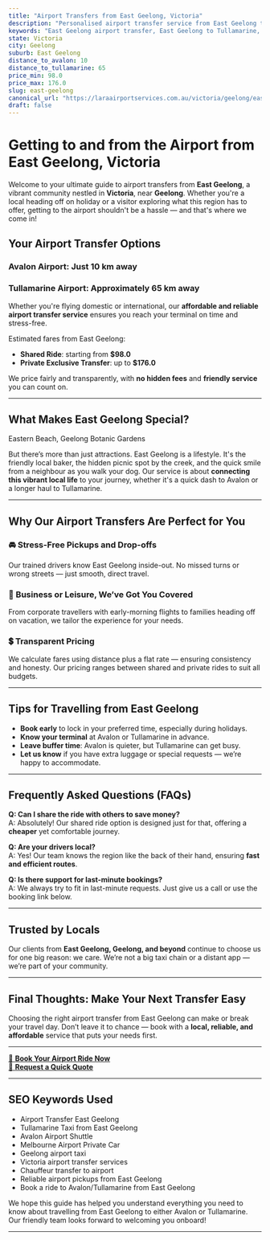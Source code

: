 ```yaml
---
title: "Airport Transfers from East Geelong, Victoria"
description: "Personalised airport transfer service from East Geelong to Avalon and Tullamarine airports. Enjoy a smooth, affordable ride with us!"
keywords: "East Geelong airport transfer, East Geelong to Tullamarine, East Geelong to Avalon, airport taxi East Geelong, private airport transfer East Geelong, shared ride East Geelong, East Geelong transfers, airport shuttle East Geelong, book East Geelong airport taxi, affordable East Geelong airport transfer, East Geelong airport transfer service, airport transfer Geelong, airport transfer Melbourne, Melbourne airport taxi, airport transfers Victoria, Tullamarine airport shuttle, Avalon airport transfers, Melbourne private transfer, airport transport services Melbourne"
state: Victoria
city: Geelong
suburb: East Geelong
distance_to_avalon: 10
distance_to_tullamarine: 65
price_min: 98.0
price_max: 176.0
slug: east-geelong
canonical_url: "https://laraairportservices.com.au/victoria/geelong/east-geelong/"
draft: false
---
```


# Getting to and from the Airport from East Geelong, Victoria

Welcome to your ultimate guide to airport transfers from **East Geelong**, a vibrant community nestled in **Victoria**, near **Geelong**. Whether you're a local heading off on holiday or a visitor exploring what this region has to offer, getting to the airport shouldn't be a hassle — and that's where we come in!

## Your Airport Transfer Options

### Avalon Airport: Just 10 km away  
### Tullamarine Airport: Approximately 65 km away

Whether you're flying domestic or international, our **affordable and reliable airport transfer service** ensures you reach your terminal on time and stress-free.

Estimated fares from East Geelong:
- **Shared Ride**: starting from **$98.0**
- **Private Exclusive Transfer**: up to **$176.0**

We price fairly and transparently, with **no hidden fees** and **friendly service** you can count on.

---

## What Makes East Geelong Special?

Eastern Beach, Geelong Botanic Gardens

But there’s more than just attractions. East Geelong is a lifestyle. It's the friendly local baker, the hidden picnic spot by the creek, and the quick smile from a neighbour as you walk your dog. Our service is about **connecting this vibrant local life** to your journey, whether it's a quick dash to Avalon or a longer haul to Tullamarine.

---

## Why Our Airport Transfers Are Perfect for You

### 🚘 Stress-Free Pickups and Drop-offs
Our trained drivers know East Geelong inside-out. No missed turns or wrong streets — just smooth, direct travel.

### 💼 Business or Leisure, We’ve Got You Covered
From corporate travellers with early-morning flights to families heading off on vacation, we tailor the experience for your needs.

### 💲 Transparent Pricing
We calculate fares using distance plus a flat rate — ensuring consistency and honesty. Our pricing ranges between shared and private rides to suit all budgets.

---

## Tips for Travelling from East Geelong

- **Book early** to lock in your preferred time, especially during holidays.
- **Know your terminal** at Avalon or Tullamarine in advance.
- **Leave buffer time**: Avalon is quieter, but Tullamarine can get busy.
- **Let us know** if you have extra luggage or special requests — we’re happy to accommodate.

---

## Frequently Asked Questions (FAQs)

**Q: Can I share the ride with others to save money?**  
A: Absolutely! Our shared ride option is designed just for that, offering a **cheaper** yet comfortable journey.

**Q: Are your drivers local?**  
A: Yes! Our team knows the region like the back of their hand, ensuring **fast and efficient routes**.

**Q: Is there support for last-minute bookings?**  
A: We always try to fit in last-minute requests. Just give us a call or use the booking link below.

---

## Trusted by Locals

Our clients from **East Geelong, Geelong, and beyond** continue to choose us for one big reason: we care. We’re not a big taxi chain or a distant app — we’re part of your community.

---

## Final Thoughts: Make Your Next Transfer Easy

Choosing the right airport transfer from East Geelong can make or break your travel day. Don’t leave it to chance — book with a **local, reliable, and affordable** service that puts your needs first.

---

[📅 **Book Your Airport Ride Now**](https://laraairportservices.square.site/s/appointments)  
[📧 **Request a Quick Quote**](https://laraairportservices.square.site/contact-us)

---

## SEO Keywords Used
- Airport Transfer East Geelong
- Tullamarine Taxi from East Geelong
- Avalon Airport Shuttle
- Melbourne Airport Private Car
- Geelong airport taxi
- Victoria airport transfer services
- Chauffeur transfer to airport
- Reliable airport pickups from East Geelong
- Book a ride to Avalon/Tullamarine from East Geelong

We hope this guide has helped you understand everything you need to know about travelling from East Geelong to either Avalon or Tullamarine. Our friendly team looks forward to welcoming you onboard!

---
